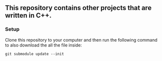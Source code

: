 ## This repository contains other projects that are written in C++.

### Setup
Clone this repository to your computer and then run the following command to also download the all the file inside:

```git submodule update --init```
